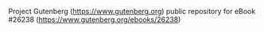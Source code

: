 Project Gutenberg (https://www.gutenberg.org) public repository for eBook #26238 (https://www.gutenberg.org/ebooks/26238)
